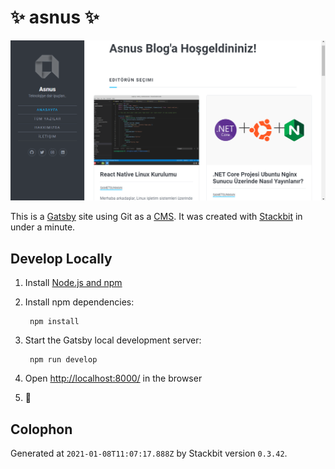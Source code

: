 # ✨ asnus ✨

<img src="https://raw.githubusercontent.com/asnuscom/asnus/master/static/images/ScreenShot.png" width="800">

This is a [Gatsby](https://gatsbyjs.com) site using Git as a [CMS](https://en.wikipedia.org/wiki/Content_management_system). It was created with [Stackbit](https://www.stackbit.com?utm_source=project-readme&utm_medium=referral&utm_campaign=user_themes) in under a minute.

## Develop Locally

1. Install [Node.js and npm](https://nodejs.org/en/)

1. Install npm dependencies:

        npm install



1. Start the Gatsby local development server:

        npm run develop

1. Open [http://localhost:8000/](http://localhost:8000/) in the browser

1. 🎉


## Colophon

Generated at `2021-01-08T11:07:17.888Z` by Stackbit version `0.3.42`.

